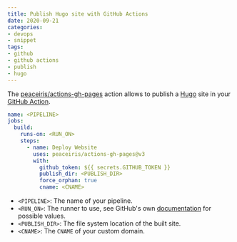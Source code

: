 ```yaml
---
title: Publish Hugo site with GitHub Actions
date: 2020-09-21
categories:
- devops
- snippet
tags:
- github
- github actions
- publish
- hugo
---
```


The [peaceiris/actions-gh-pages](https://github.com/peaceiris/actions-gh-pages) action allows to publish a [Hugo](https://gohugo.io/) site in your [GitHub Action](https://github.com/features/actions).

```yaml
name: <PIPELINE>
jobs:
  build:
    runs-on: <RUN_ON>
    steps:
      - name: Deploy Website
        uses: peaceiris/actions-gh-pages@v3
        with:
          github_token: ${{ secrets.GITHUB_TOKEN }}
          publish_dir: <PUBLISH_DIR>
          force_orphan: true
          cname: <CNAME>
```

- `<PIPELINE>`: The name of your pipeline.
- `<RUN_ON>`: The runner to use, see GitHub's own [documentation](https://help.github.com/en/actions/reference/workflow-syntax-for-github-actions#jobsjob_idruns-on) for possible values.
- `<PUBLISH_DIR>`: The file system location of the built site.
- `<CNAME>`: The `CNAME` of your custom domain.
